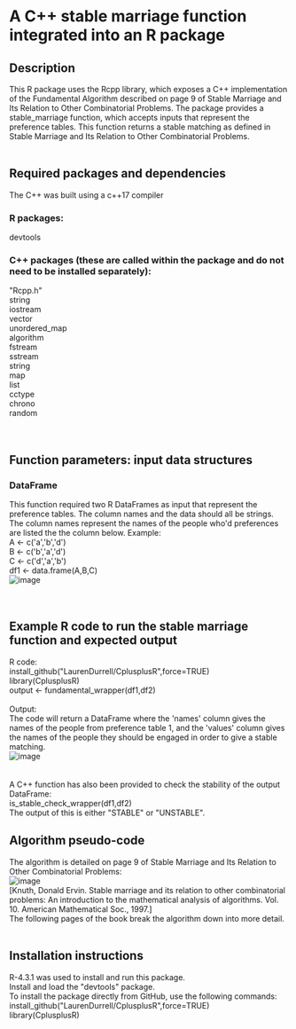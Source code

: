 # A C++ stable marriage function integrated into an R package 
## Description 
This R package uses the Rcpp library, which exposes a C++ implementation of the Fundamental Algorithm described on page 9 of Stable Marriage and Its Relation to Other Combinatorial Problems. 
The package provides a stable_marriage function, which accepts inputs that represent the preference tables. This function returns a stable matching as defined in Stable Marriage and Its Relation to Other Combinatorial Problems.
<br><br>
## Required packages and dependencies 
The C++ was built using a c++17 compiler 
### R packages: 
devtools<br>
### C++ packages (these are called within the package and do not need to be installed separately):
"Rcpp.h"<br>
string<br>
iostream<br>
vector<br>
unordered_map<br>
algorithm<br>
fstream<br>
sstream<br>
string<br>
map<br>
list<br>
cctype<br>
chrono<br>
random<br>
<br><br>
## Function parameters: input data structures 
### DataFrame
This function required two R DataFrames as input that represent the preference tables.
The column names and the data should all be strings. 
The column names represent the names of the people who'd preferences are listed the the column below. Example:<br>
A <- c('a','b','d')<br>
B <- c('b','a','d')<br>
C <- c('d','a','b')<br>
df1 <- data.frame(A,B,C)<br>
![image](https://github.com/LaurenDurrell/CplusplusR/assets/158074633/4c019a00-627c-4fa5-9f13-af3a629d9323)<br>
<br><br>
## Example R code to run the stable marriage function and expected output 
R code: <br>
install_github("LaurenDurrell/CplusplusR",force=TRUE)<br>
library(CplusplusR)<br>
output <- fundamental_wrapper(df1,df2)
<br><br>
Output: <br>
The code will return a DataFrame where the 'names' column gives the names of the people from preference table 1, and the 'values' column gives the names of the people they should be engaged in order to give a stable matching. <br>
![image](https://github.com/LaurenDurrell/CplusplusR/assets/158074633/75846d4d-74c0-4e71-9358-082156d30855)<br>
<br><br> 
A C++ function has also been provided to check the stability of the output DataFrame:<br>
is_stable_check_wrapper(df1,df2)<br>
The output of this is either "STABLE" or "UNSTABLE".
## Algorithm pseudo-code 
The algorithm is detailed on page 9 of Stable Marriage and Its Relation to Other Combinatorial Problems: <br>
![image](https://github.com/LaurenDurrell/CplusplusR/assets/158074633/a3dd52a6-4952-4cf0-accc-eea3853db185)<br>
[Knuth, Donald Ervin. Stable marriage and its relation to other combinatorial problems: An introduction to the mathematical analysis of algorithms. Vol. 10. American Mathematical Soc., 1997.]<br>
The following pages of the book break the algorithm down into more detail. 
<br><br>
## Installation instructions 
R-4.3.1 was used to install and run this package. <br>
Install and load the "devtools" package. <br> 
To install the package directly from GitHub, use the following commands: <br> 
install_github("LaurenDurrell/CplusplusR",force=TRUE)<br>
library(CplusplusR)<br> 

